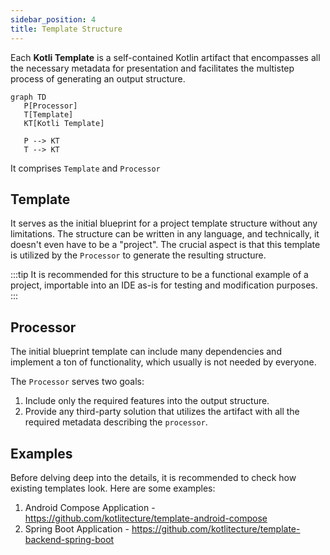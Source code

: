 ```yaml
---
sidebar_position: 4
title: Template Structure
---
```


Each **Kotli Template** is a self-contained Kotlin artifact that encompasses all the necessary metadata for presentation and facilitates the multistep process of generating an output structure.

```mermaid
graph TD
   P[Processor]
   T[Template]
   KT[Kotli Template]
   
   P --> KT
   T --> KT
```

It comprises `Template` and `Processor`

## Template

It serves as the initial blueprint for a project template structure without any limitations.
The structure can be written in any language, and technically, it doesn't even have to be a "project".
The crucial aspect is that this template is utilized by the `Processor` to generate the resulting structure.

:::tip
It is recommended for this structure to be a functional example of a project, importable into an IDE as-is for testing and modification purposes.
:::

## Processor

The initial blueprint template can include many dependencies and implement a ton of functionality, which usually is not needed by everyone.

The `Processor` serves two goals:

1. Include only the required features into the output structure.
2. Provide any third-party solution that utilizes the artifact with all the required metadata describing the `processor`.

## Examples

Before delving deep into the details, it is recommended to check how existing templates look. Here are some examples:

1. Android Compose Application - https://github.com/kotlitecture/template-android-compose
2. Spring Boot Application - https://github.com/kotlitecture/template-backend-spring-boot 